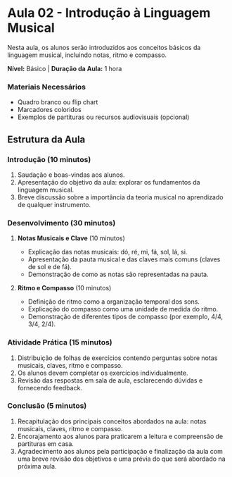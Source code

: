 # Aula 02 - Introdução à Linguagem Musical
Nesta aula, os alunos serão introduzidos aos conceitos básicos da linguagem musical, incluindo notas, ritmo e compasso.

**Nível:** Básico | **Duração da Aula:** 1 hora

### Materiais Necessários
- Quadro branco ou flip chart
- Marcadores coloridos
- Exemplos de partituras ou recursos audiovisuais (opcional)

## Estrutura da Aula 

### Introdução (10 minutos)
1. Saudação e boas-vindas aos alunos.
2. Apresentação do objetivo da aula: explorar os fundamentos da linguagem musical.
3. Breve discussão sobre a importância da teoria musical no aprendizado de qualquer instrumento.

### Desenvolvimento (30 minutos)
1. **Notas Musicais e Clave** (10 minutos)
   - Explicação das notas musicais: dó, ré, mi, fá, sol, lá, si.
   - Apresentação da pauta musical e das claves mais comuns (claves de sol e de fá).
   - Demonstração de como as notas são representadas na pauta.

2. **Ritmo e Compasso** (10 minutos)
   - Definição de ritmo como a organização temporal dos sons.
   - Explicação do compasso como uma unidade de medida do ritmo.
   - Demonstração de diferentes tipos de compasso (por exemplo, 4/4, 3/4, 2/4).

### Atividade Prática (15 minutos)
1. Distribuição de folhas de exercícios contendo perguntas sobre notas musicais, claves, ritmo e compasso.
2. Os alunos devem completar os exercícios individualmente.
3. Revisão das respostas em sala de aula, esclarecendo dúvidas e fornecendo feedback.

### Conclusão (5 minutos)
1. Recapitulação dos principais conceitos abordados na aula: notas musicais, claves, ritmo e compasso.
2. Encorajamento aos alunos para praticarem a leitura e compreensão de partituras em casa.
3. Agradecimento aos alunos pela participação e finalização da aula com uma breve revisão dos objetivos e uma prévia do que será abordado na próxima aula.
